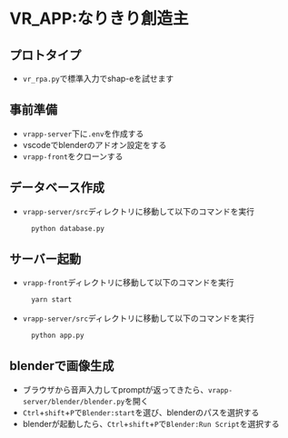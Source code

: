 # VR_APP:なりきり創造主


## プロトタイプ
- `vr_rpa.py`で標準入力でshap-eを試せます

## 事前準備
- `vrapp-server`下に`.env`を作成する
- vscodeでblenderのアドオン設定をする
- `vrapp-front`をクローンする
  
## データベース作成
- `vrapp-server/src`ディレクトリに移動して以下のコマンドを実行
  ```bash
    python database.py
  ```  

## サーバー起動
- `vrapp-front`ディレクトリに移動して以下のコマンドを実行
  ```bash
    yarn start
  ```  
- `vrapp-server/src`ディレクトリに移動して以下のコマンドを実行
  ```bash
    python app.py
  ```    

## blenderで画像生成
- ブラウザから音声入力してpromptが返ってきたら、`vrapp-server/blender/blender.py`を開く
- `Ctrl`+`shift`+`P`で`Blender:start`を選び、blenderのパスを選択する
- blenderが起動したら、`Ctrl`+`shift`+`P`で`Blender:Run Script`を選択する
